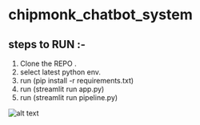 # chipmonk_chatbot_system

## steps to RUN :-

1. Clone the REPO .
2. select latest python env.
3. run (pip install -r requirements.txt)
4. run (streamlit run app.py)
5. run (streamlit run pipeline.py)

   
![alt text](https://viewer.diagrams.net/index.html?tags=%7B%7D&highlight=0000ff&edit=_blank&layers=1&nav=1#R1L3XkqtKti78LP9FR5x90Tvw5hKE8B4JEHd4YQQIj57%2Bz1TVXLOmWat7x%2B4%2BHadizSqRJGmG%2FcYYidbf8NNjl8Z4uBt9lrd%2Fw5Bs%2Fxsu%2FA3DUAylwB%2FYcny0kDjx0VCOVfbZ6XuDV73yz0bks3Wpsnz6oePc9%2B1cDT82pn3X5en8Q1s8jv32Y7eib3%2BcdYjL%2FJcGL43bX1uDKpvvH60MiXxvl%2FOqvH%2BbGUU%2B7zzib50%2FG6Z7nPXblyb8%2FDf8NPb9%2FPHpsZ%2FyFhLvG10%2BnhP%2F5O4fCxvzbv5nHtDJ%2FnKppPuZb9jnoHelppR%2FJz%2FXNh%2FfNpxnYP%2Bfl%2F043%2Fuy7%2BL2%2FL2VH%2Fuly3I4KgKuvvfR%2B34AjShorPN5Pj6ZGS9zD5ru86P9vPsxJ5zoT7fy2TT1y5jmf7F%2B9A9CAgnM%2B0c%2Bjwd4bszbeK7WH8ePP0Wh%2FKPfH4%2FafQVmxpBPscXZT559Ci2N%2FDjCHI9lPn8%2B9J3k4MOXVXxvejPif8CUz%2FWucbt87sCbxzx%2BtBVc41UBv073eOb7%2BRfufecNJPR2r%2BbcG%2BI3CTegoL%2Fjw5qPc77%2FNSd%2BpfDnAxjyI6WIz8vtu66g3xTg%2FkVPKOTPefIDOf%2BntCP%2BEwINiDUe4efz74sbvPhv8tulsH%2B9KRyfV%2F9CRcA%2FbeNbMv%2BNCvO%2FYg7%2Bi2DHw%2FDfw%2FErz9oWGPj8%2F4oI4z9KMPlPSjDx75Jg5j8iwXs1h18%2Bf5FfcPVdfOHFv0F6qX%2BLGSfpH1n7Bx%2F%2FL9lx6hdxvw5ZPOd%2Fg%2BsQISjK2%2FzLZZdv4HfS903Vlf9ZnfjJARLkr0qB%2F0YpyH%2BXUnyDg19o%2BTeMasG0fDKCT%2BX83vhHyzTE3Q%2B0o54LRFl82rf9%2BDecg6JVJv8HjAlWg3z781%2FvIQBE7Oa%2FF%2FGjao%2BPrnLervlcpfGX%2B9NbkeBdFBv2rzc%2BJoV3un58xO2Xe2s8VjH421ZlPC8jhLV%2F2S%2BNhz%2Frsn0SHd4kkA9tRIAwzfn4d7D9FArQL0%2F243CPu88hsY82ICPz32Owou6jOQUSko9f7lXAsHSfMyHftvq%2BM49gsAKM%2F22mLv%2B4C6Tkjbu%2FTLP1Y%2Fbjwv4YC%2BwlaSowHBxzmse%2Byf%2F%2BKWc%2F9HtL%2FXuM39A3idOmfFvBv%2F%2FEZIxEP%2Fj79cN%2FfdlGlqf9CMxM3%2F19vldp0%2BXT59qrrpqrbzP83PcLo%2F%2By35fl%2FNAvq6ahjY9vd9qqg4bg%2F6seAzDfcTd%2FMrvt4%2Fkn%2Bn6T5m9iP8UrfBRYlvg9FPj1f%2F47ndb%2Fgs9Xbf6WGaAkCL9UU%2FXeHlSOBYRknwoDVPJDZ37Uo6xaf26Cyib%2B3Aiafuj6k%2BECgc8AP4Kgqu2X%2BR8bsCEfK2A2oBh%2Be8j%2B3vSvsG8k%2Biee4R95febfZuB%2BBf2%2FEDJdxvUPbJ93GQfjW0ijNp6mKv2RiD9Cgm%2F%2B%2Fdvn21eHDolC%2FeDemW9XX%2Bj%2Br%2Fb5KPJ7Fn1hAfkXLuZ%2FiQ2InwKXXyKSj%2FX%2Fgg1%2BBRnYTwP9k8EiYF58fOk2wA7TX4AZ8ieRZZG%2FXtdPuPaX9MDPBPkJLH2L7P50fOR%2FuJ6fx8f%2FwXqon%2FqjP%2FQHHz4o%2BK%2BNvP8j4eO%2FUqmwfw%2BSZn5kBo7%2Fc0L%2BL%2BML9ot1XCbo2HTdAL8fn2nHDzfnchIEO8CLvD3wf%2F%2FC0v%2FbSZJfTMQ%2FmyX598Fp6v91OSf%2FLXL%2BsxHEf%2FYK%2F245J3%2BR89OYQzEeIKzriw%2BR7wcI4YZqyD9gIxU%2FoNR2yTT8DoD9p%2BX9D2vxH8sK%2FiFX%2F6%2FKO%2FYnYOl%2FKe8%2Fp29xAv1vAGD%2B%2BPlpwH%2Bz9H8Tib%2FCwN%2BCierxLtzwUFBBaN7qcZK3dj9V0OSD%2B0k%2Fzz2ITPkW3uD%2FCA9PH%2BGYkOVFvLyjl28jcB9BsDBD7vLxNHyUk4pqhzLAvyfkvrUi31rgUDDwwrmPS0ysh7x8B5oiW4NfBMc5XhOpbsnxnHPmGu7kcBzYiohtvMBxxokr3%2F8EbjPO8B%2FvlCLvOOBvL%2FPbTRG4HtyctNM2mcJdcQSHcIVy0s%2F8zTm7xlV0r77AMaHE364Sr4Dry7fRHTAadwUjNWDE5io4kwk%2BXP93%2F%2BDoG8e5J04sOWcTOE%2FhOMBJbj%2FDUJBxOBnc5pwr3O97z99%2Fziduc0S%2BTJWT0%2BsfvWcX3CjPYP8K2D%2BYgAME4kSWc8DWOcflXeVuXM%2FSGRXv%2FKHuoqDxTXxWFETbN9f3kIJrDEw9yrLRxHt6k9y%2BVau017weMS833BIaykFc0W0yxbsOF1%2F0Ax%2B9R8HDbKIg6mKpfaa4i2ZdRuThE5A4kO5EpVaDdmnVIGjJKno8tXrQgsdAVcNz1F6zHmAzXZHLpAu7EUo7U6vHrF9QMwxQto6wRa4AluQvLbkUPZWPO7PaCFskOGi0O%2BobnQBttvM3On1s%2FC%2FodIZ0OoFuAs%2BlH3RyVPzdez%2Bfee%2B883eVvzrZPXWNyujPinjW3D6R%2BZNnvK4r59863T3db41pnVvGfdPqASg3aPUVM18laTXm2b1GsndutSvq%2Bn6b3QJ%2FqCPJf0TYfYg7E8nCCM%2Fllip763y%2FxXKlPLRmsK5tFIcP9RH3T6sZ4rh7ao%2FnNFrInMT4oj%2BobbLPe5rIh9FpyGxf0SwJMbOLicVuyDzpKKt7%2FkIltucEzuA5TnHBHjl7E1jvxmJ7RnCFrFxJqYhr4DRFw3LWlpCErrOt3D56H2384Hpvb5HAkbw8XsJF6TFt1aq5ttAHZwmdzAD95H1OGEzwdwP%2FAlFny33TsqsQorM0RGOl%2BvK13XgPTBETNuiTI8AJi4XTc%2FkCPqSgidDEF7MITXOTQ8QCLeLgrSu4Ed5E27YIgmCfVQCu54fOhWdX6wD7UllKZeZkv%2FoY3mn3ZVHuDSGFsspqnEol8gotrCUKkY1fmttrB91a96d1cDKiuQmFpVFAVLdobywBIUzuPEAK3hZuefFHyoDPmI0Ol47fUdo%2Fgf4Cf0ldvj74VbrAvSUKf0TEZjNcIXLnKpkreuPAY5YzHAZS2OT9EJmV21KGJN8r8V09x2hNCnLl6TZny5BqOkuSasUqPeWbcZXSggRDTQ8w%2Bq3QTy2k8Y0QrSc%2FUlh9ndD9%2FKyfHsENxZzKcC8CBg3mBkwnf3d45SfydspmrcPrcWdB%2B0FzA2A7n6RpmqOuXgQvsdQrpb2UxJu0ReM6KJvodZa6groZi3WhrtwFwewC%2BC4%2B1aSjWDpl72pWg2KAbgXD9u%2FkFg%2Fn9%2BCQtYafL4Jl3HeH1zLo0%2FRSn7a0s%2B25ZmN%2FIixrTUwHEnC8GaK5nyVbkZjI1JIDl9WuBjQUcfC08qBvC8OZdaOltSm%2FIHfSe6FvhgzkNWWK9urh6HLc20WpTkZ5318uu8zzHtKuuHCHj9eWzZQI5x0Je2cmLaT5urxSvbSOsem9wrP3tMiUu67YAX0Lp9I7pKVQ3HquCYulSEXuf0zFgqrugFmhRBGVdCmjNH2Up%2Fyx0%2Bz6ujvYhUVIyWCK4Vp8zNqtkI849kUks98Qz8qhNAav%2Ba%2Box%2F0oj0%2B65LAPaRQKso6gkITlDdKOBIYWKG78oWLY9QxUjCd5oepc%2FHqe7rUXmyRntP7tTLBpUcacDImIvZX6ZqSn7op57g3Vrc110QiSteStjhuaU4kj45mbpriUkSMAXBOVK2UYT01K0k3Wb3sDpzTnrZgZ8sWsrUtIdkZx%2BrkFbqp%2Bqef6heAGf7FnFIgdkGO3YNnqDhXYxkLQMj46BhtMB5UQpNoXHdg8frkl2jETWPtYkspx913hm%2Bl1BkiCVE3u9KZXAslNVOA3TYsyRkFbAVmprB8CvIet2UG53hlZpwObNip4N4dPxNPdQZrdOzdNeWtvJ4O1aRx4tjVIcqJa9VzLT75KqL6wH%2Fsk%2BahynE4W%2BI%2FlTkAuX9zDRBuOoj3hQpVwEzUD6CBSJEwOm8%2FDlvBqt%2FmltJ%2F8HOlQhfNYQ%2BfRU8vx8jqWKY2Teut1w5jy8shRTmLdsFvAekXxRCM5iVoIk8Y%2BtIwS%2FTimlfbOS4eP1D25BFsS0xre7OvqVn1UQO9YXctO3RdqZ9wVCCJfroWLZ7RKsg9E8zBGHE3beHnlw7wRBBIN0k3bsV6y%2BUPjLAAI6w%2FFF%2BdcxC5uLefh9UUtTOMPvDCgL9UI6uza%2BARa664o3ZLVONG5h3FC7SCvneyD6RInQoTj3SWuVGyGhkRtBEORTq%2Bk9CEQiPdTl9UN0XPUqaqqkuvBD6eBH%2B4fXj%2BXXhO4YT%2Bm6mYPzCYGzzG%2Bgzl2Gq58HKDaUZLGCSNKDnGijMb9ZE7JhBkIkOWnpZ79e8Pfm6R0isP2Hhgt0IW1WmAz%2BX1HCyg0onc9cAhY4dphwxIXr7g8uT8J60iSTEzxYEoeUeEvt8hPWaoDWMhDc8eb9ySE1mW4psMprgvcIrZTKvCaKtWG%2BDqwUy5Uax99H5fTyOEtOtCvrVXxFFGg%2BHVTVJk5MChLSIwbF8JQVFJ%2BlEazPLxNrIVs4Q8k8tnxBp6jRJW0kDM3UCaTrffkGe4e0DZe32UiQQp3nXxkbgd0tWP3sa%2FbwVWGPmH7ei85YcNvpBLMMqEOJqMUdUFA3REY%2F2WnuQiVTK8Z4Ht5%2BUY%2Fo0Geeqk5G%2Bg0Gp5XHULa01yHvgJhsJ7FROUnW%2BoqmdhDuy6cLEBxf5AWha481osD7Ko8W%2BA8ry2LidJlhvJr1qUsZjpzymy0I5pCvOwuc5tvSEUyNgBBtz0WiBzBr4rXYgkvM%2BhAcsUCTbeSbdfs%2FuruFZczUAGhdwZ2k01RaHPRSK6T7dHVuiMjDH5t76lqinBN5z7qVaILPJMdiBvfSr4NgF8%2BZwUc4MN7jI8VOK3nHR0DPQQISexZ%2BplRZD3rlkiSAXc4z7Ih5JTJNM5W6YTQwMOqGRY7NFCcoUbEOLNRixaXx6RL1ESrY5ZZPqZ7yqQfnlgGJ7MdLiwecz0HhIB%2FFlxxtc%2FOmuDAnotns34G8yU0h2wHAiNGuoulyeZ6bnLhSTJqIuBmmO0sdxkm505xHjcQ7%2FJVfHnOr9Hvhmx8NvER9KiW6RF%2BOOaCHsIiGKLGOpdqvgTFGWty2U1kf%2FanTBdRRbnZc7s19uOQ%2ByqpzFe%2BkT0H9WKrGXUnwnUVWJKdZttEMIs9T359KyIi6pawvk1PGtP4QqfbIyX1fL4QgBI8P67Q28gdtL87nwcNCBJw8UCCNsiOW4Vck7MXnitaSk7HqzDLRibdRhjCFKqVxp7nJH294n1gDG3UyKZZGt%2BZLkl0abq%2BTo2CuGyp79s7x%2BijPNDdrg7c5er1EH%2Fx%2BH5bvF0JDygR4LpQeQ4jD9fhV8Q%2FoPZo%2BJ1fhWWmqLWS9sIzxbYtUYkKLuk8q1JqjTfy1fU8ehjRoXXISjS5lN3QaDbmLJ7Ctb73gGpGDo29s6s62XjkAUDslS6NK5fpbqhdCjHZEkG%2Bed3uDkbjs3l9SXJPYjw30puyO6anxwGDYj%2Ftq%2F%2BMZ2JDdCfBtBeqB7ONgKGZts5jC1%2FGQSFl1%2FFe2mB5HOd5%2FA6wUcyK6Qua3t1g1JiNKTMN5OpyURG0tQ2ELGZPYxELdGh7T7rVvVsrypZeoWCL9vbG09IexVdggrzBdFdVVXo9t2gXywhUsFbeOokRwEZUVQrPWCMPGOIp%2BD1HGQ3Hqyu8Mq0WOe3%2BYzHdmW6j%2FsaueBk4XdebPXk4xhX31somYnT0MWRB0ecOkwaWdIf4YNYS%2Bi6cG6jZakpm5vjMNunDR0mzLT3K%2BD5k7NPvxrzDHx0GN0P7QJ2Rpkl5J7pZR3P3%2BMPJ25QmAOrizfAe7nyPs6P5PFttnLHNfb1k8T119q3SAs9VjohXrrxaJbXlNlwpKxyPZ2IEAYNmSlHfhv54njWirq%2BhFmW1TJbXlGmgibAhdqZfCPmk4zCFljLecHM05RRDjpNnxWJ5WIPkHE16PmcACZqu6zrcFfxwIvjheD%2B5vh1BWrCZ8nbDogPI98T6gsnfOndamoLhoHsDgOUci5WkyCzq7R9oDLhKfoJAIajGZp4lY0ohGAkeGAwfqcLCLi9RMrJlRCizOrT92ntGG%2BxNjouubig6Be5H19jMpofx9E6Yy%2BbQ0mfcGX%2Bocn4kuG%2FsY52mERl3c%2BpYgz8o2LXm%2BdvNNE0ymVEQyGkX2k8KHEQ5olYKDW0TXiGMFxbasNlDGQlCmSS5Tvd1bqxHQB0kp%2FA4n5Lb5RXeihhsl%2BvGdxxksicoxbMPRSIPmaf9%2FSMnVk3g0Y1myBxQgOGFx1O9j4Qv1xe3QZaAbubEpQFjSWZU8sCUIR4KJAAfmucSyIlCk9KiH1wmQ2f9DstwB8Q%2BEDS6PccQ8napq3pNcj1QhdsRPIagXcXUNQ0g5LVrYWHErHNuYuTeeLfDXC5Q6ZVue9r1k0CoyLyaTZKjj2no8TNUttd2tKdNuXeVVeDQ2jBByFu%2BLWYvdikhcKUEpna%2FfHZ4ch3lza1QLwm7Gs0D6Az4WPL2OjBLXXKj66NRIlXM7iqAFea9sfltUw9xKsqnHhzLrUNdGeBny8Na4KrHcmFfJNm8dFMhSWILQVyeozlET0kPvGXX24cJYPQ7ioGfOVlZGYsc1tMKTbYzmBcHg6DIw9PmWmG7gG0Ll20JeaiG8TqfE8sQ5gaJQOd7mOLXZt51AHjzA2es3jT5iHbGAd6NKtHvEg5CpzRSdxbvxjAvwCog%2BIEUUJDi%2B5o4%2BSFDpEdo1L0f9dQmmoBeW1RDgWd%2BRWOe%2BxfSuLjGQ01auMAoTCT59Exv17qkoTQpUEXl7DWGdbyhFIb6memJN2RR%2Bj66qOnznt4D5XGO5BeTEF1UPLDWS%2BvJnpGPqByRSRjcw9zeC34uhQMi9buLDcDOSEkc7v4ym6J3OM6OTYh3VNiD2T0%2FIE7N1IP1VQvn6yCKr2bMJvyVH9Y79apRjUeQlQ6abdH1vH3J1nh%2Fb%2BFmDiA67tIT59ad0jBhIQtbAkAgwGL2yZqomW1QeneYJof9xcYzppdbJmV4oiHWBpBll7xco8Mvq37w25vdp4We4OrflkWxBZMeh9WmrxWwm9lt8Obn6J7sUxXHgVueTpjUbAYhIdy1fTFqiKrDoON%2BG8fESoxUNMaocVNhZMi%2FjCeZVUvalt6lHl7ouBZ%2FRsEGhGcbCy0CDI5OmYme8A5V4trOAAW3xQglV5buPueaqcfUKYR01%2BdqcUACQsLE27s5mOSwLBgT9FQYBeaYrBmVR72HrnLqtnh9fjZ0u0gbt2mtk87IiHRfFvATO3UQwKfEeGAzckehuUDaclLo3HL169nFtbXBtTrbLlJYY2ybSLnG5hPt6RfaOqGl427OPspST%2FG%2BxNmHqP6pVtvu9auS%2FaBwZ1Z0flWD71fcBfH5Px%2F5t37ksn6wwHaKJr4vY2Xl5rW22IqSOZ7iSwiuyp4rlO6h%2BLix5FTHD6jZ3Pq74g5wbVkowU7RgHK8e7khgSm67uy7pYCIcvtUBfWdTiq1gL13MvNyOKp6HC4IwFwU1%2FLetGAQd5vifaK15UTiRnElOCgvjqgx8ZFkB4l1qX1DOKvvBxAZ7%2FrsZv1xKfPBglPPnPDUYiSelbFNp17hWYMtyOvA3c5yI5V8rMWVLlV9jz37jadO9YGe7w3MEliOqOfbC%2Bp%2F1HOZe4kU9OH0FN3aV6mDDtgMzBuWtSGf0g%2F2VQo2yV0Pt7Aal%2Buj1qJVSqcR7matOZ%2BdGSfXbOhNFphcrKiiiIf%2B5c0Rzu5Jz7DjGgr5lZT8VxntlI9k7jo8vWP3VlWJlKk9CSXX3Gy5YFLkJNPKwr%2FEprMsx4MZSrGKOVXT4hsaA6xIRo4jUBF04Rv39EuJ50kexM5B9eirvX9qhvbebOkCFigwds%2FKXzfb%2FrrZ9AmZYNIdJzOlJtfBJVlCC6HvNCAlCjrVdaBmT30OVYunOxVCCXjDND4YsHxjwKmNAKo5RzxhcifkiornWHvWp6fB5ShXXz3zl1VBjryHauogOtXjcmWdOHM4zM6mMOfk%2FRAtt8N6CNBfQqOTOV%2BS5OvV1czznEWi396MUVAA5D%2Fns%2FzQotODSDbOW3JH6KA6w0xa63Deb5Jb7R%2FJLdDAmR8JwRNMGIU8CVOCa2dTV%2FuPpPUrqesa6wM3jLaRr%2B7YxOX3TYAKV77RkeDp8owbIi5zRxrZA5D7X%2FOCVXdFVbEJ05rfm1rrbMWCCW9O%2Bp6dxs9dh0H7NmspzKbGjVE9qT7gstITX0eaxddGO3npqeTPeCLiJc%2Bk90sT%2FZZK4ptKShRIzmY5LoXkt6HR%2BPvK8RpJclYqs8I75c%2BrKyYf21BMksVfnomqTF7b3ZSemmD63%2BFQCJ1JdrvqHZnKT0MYYTI8LmLoQoJugbAO%2BGiY%2B7qIjY%2Bl2nbrs5GT%2B5QjbOJcdJfCCtAGt7aTd35nZKE8iOFHyUEWcr0Q8cq%2BrBJWBm3Xiy899i7hqdBz56lPp3OTimu7uV0nezARftdx8QEQFPPwXC6scH6%2BK6TkojuFmEKCn5vrS5U1xlXrRuG1c80rdlISxNAg2yOMJABU7o8rw8E87N5zdR27bWWJ2LQEMIV62%2BzX0%2F1MZ6tkpR19cDU29USSlrXYL1HzRF61OADBL29hld7C%2BijfUb7wlQ1gfx2FaMehSX%2BUX8S3tJY38Q9phRzn31iZa3BaIG%2FXFRNkDtreJlC913S%2BZgGsFvRc%2FL0OwP%2FADBlmqwCpuo6c932nr7oyTptf7lfixrFCKcMJuJqhpCawk%2BWmLxbfEEfhASU0a5wuutN96ugBhLQwzvC%2BC2t7uC2QMX4r0J4TVmZP%2BewhNGB%2Fn6KKZcOO0tEgKM%2FlKZby7XxPmU4OoVhDNW913vEuMEiEBJvDFBDsNX8jmJEoYfRj7toPztX9Q3KdtKwaZr8oV4FbuJP%2FOriUsCkZYP%2FTpZis7Vvu%2F3F4ujRE2Emzxreic6pLs5TLHQDYzS8unWvpQqESb6rZAiKfKe6HzT%2FSpsPZJ6fms34J5qEyTplL3wHepFid7WAAQ9IwJ4XDAIvhQui%2FnADBbZq9QNx3o4rRSeIbXHnxhD6Xe0fOIsXJ1%2B4yuL8MsgnhIM7DHe1AhCz69jvjxwKrOcPC2%2BuSlIUdUsln%2Bw%2BL4EwGDg4XYRcriM4eHMeQF5qGnUekiIYZAw%2FL8EAMtLerw61BO4wBsku81bMbXDFKhbQNR3u9s43rR5VphWFoOQ9LgVMd3MaOvI09huz7O4cucrCwuIC4DKU4rUUmdx0dM8njlzh5BW7oOJuy2sJxKXcTc5g1s2zOri9wjkolNLRzbVmPRSJHHkE0h4ibGJZ59Uuu1BsyTO7ra1zReSitCLVRWFWnWIMv8nZYsThJBRJ6v0v0wQVgqhiI%2BD%2FypTrxuV0P0CVvxNngePLocOyTE%2FaEYET3AtYh%2BYPabBw85uRyvp2pGj%2B9qfoe9K3B3wnDWf%2BYMFdAE%2B4tMQCbePUvxKVYZZ4N%2FmV9JPQ%2BpUMc4oR9POBhdj5fkW9r%2FeQNZ7Dt3z6rfx%2FM5UT5F46jsjGha%2BUcT%2BDYr%2BO0o5ZRkjDbjPRcS7E52OShvRSnTiTarCH6SiSicYFeSZK7vG3OWR4uSXZn1y7slKq2HYJaoSnhuKf3CD6gIwfD4UvBpnDrDxQQSD9Cwa2c%2FfnU8KOMLK8IqSt9qJBARXVh3osfYLwLeRMBCn1my2FS25RpL9zhmBCNVus%2BDtg9F1rUE1z3VmC3OwJTPl3hX4wyThL9bOuXY%2BqsfOVkEAMiM3mGkmzvMGyErp245q76RkdwRx2pv%2BPOzYdNuM9kcFmVdoFSecI%2BuLaN6Mg%2BCnZICLhYSSDKMKhyfb2jKnFBFv1C6nNCjhZZAe%2BuSn2Ne4V%2ByDBiXw%2BEKy5X3Zpe%2BwRDLN7ZVCBzKmsPAMbo75UU9YesmgU5h2IBUx7w5BcPa1ogPHDj4TnldcA3pTHjKUZfsI1rHTq5ixpZJhJ20TVzNJsyAjvO2LzVw4OFdYH6aW8kce4uWyj0IYzc3AdK6h4NM9wbmrv6wNXmEjAUHscmoRgL8GVm3cs3pn0cul2FxB5DywVtFSu3xR7KETWqALjSSXyPD8yZZy8Q2Ul7BIF412jN8dr1bO6HH4l7AwX2oWmMscLKFhajTByDmWZzRtZLonkYsmgvED%2B6w5ipagQzrM6xXI8X7xD8Bgx6LQGs3NhiY99zDOmI5pJrBMpcXHeP2QSbn1GSztGrbQPPUgJmkJNzhJHbBoKCwsnEHFJSzW6oEABRARuRSbRirSHMuiReb3bu7YOEUM7h7Rr9LH1u990u7qWU4CgfAg4pixhYr5Fnr0UvxG0cYFkhvGNUh3ZvbAIUxApg4hzRycS5BUalQt1VF87B7PUswIMGvhse41PeObTbRUJjLjDMqjFKvA8t2aPEsgbZfvM81zlC7kzkgYafOZe73xiz5gXrIINlWe1qfp6LPUVwjxZ2XU2xlX1uVJjGISDBSE6X4ENaaaeJ3UdaTk5h6HufV71bNhxLDzEDlSyWwm2VieYtX4wb4vc8ImYb1mNflE68ai2Yj%2FcBCgrt7HO27zBO8%2BWCD4GbIu1qJIZcBZH36CXhhSbtUwaLJ5zk30Kpi8NRxE8jjjQPhzG6zvUuFzFV7mf9SeiRahFXDubIc2gtBCsnLsRQnJ%2FIap9nsnipOcYgVh1etiSJRTpWKs%2F068BRArw%2Feb61vbUlIDpU%2B%2Buy329yoBMaoBBO1ji0JKEHreLGA%2F6cPO%2BknnYBgk2eGqCYNFoGk62YWeiufwRYLQXAbI3A%2BBWs3SUA59WShftUJu2ReHteVckbb4edVA%2BMlunCMoedvEZ4VsO6AZSfIihP%2Fi%2FlQGiB4jNMUL7nttaKB%2FZPurj2qZmPBR4AwRIhzw16vXSInUjDQ8emWJQhfJ4CZe9So0HZAqo6dDBwtm%2BGN%2FeKs8y23VYznnlhfDwf8GXaVKIXoeDG6Bjh3iCmReTw%2FAZ2gI%2Bb23SPUnjbuAn8AXRzcfsOF7zNNHyKeKzpigH%2FBQ2pJHbMdTwu4Vqvfbfr00pr7YmyB7yykquq4Myhn%2Fc65TguCjMMr9HxnZWQoUXZIJ5eKOh%2FCMN9W7%2Bzj68bpH7EM5AyXLFHJlExeu3zTwPt2QbHDvr8zIOXshNY3Wn6y%2BFpA%2Fph%2Bc1rAX1BIJn49vX0vn43AxTy2bwXe40U1yxndMxshya9trv6nFvoQZBgxA2lPh%2FtS5dGLXAEq3hwO95z9BibC85hrJE9zZ4gqExj0sVUGD%2F2iWmaFYR8DWZn8lHAvp7BnXJl%2Bdwd%2BMsTbTO4atx2J26TqAufzoRDwI5WSXqGABmAtmEdmytGe2QB3%2BEj38AO4oHG3FUbLIm86LN9JIhkEwFPcHZKOZy%2B8aVPZow7uwxw3E%2BKNPvrzMxdBHjPnM%2Fisx40pmGeuMCDiIa2Zek5iY4JtNvu4vyyzO%2BSyznvMGDyHRx9PRWEisVxSAI%2FDAwcUfBWiMfHzbljnLi%2BysYF5OJgxeXqE3S%2FzMWZbxkbOJbQ35anfG4JXY4T9xY9slqTy0qJYznuXm5vbsdzfEzJhhPQpCprZfuv28ujyMG%2FZ%2BEVOnfsiNOuC6ZkD93GkbyXZyRSXVKjXk48WSdPzs6BhoNdXxO3s6wiWIH3hZJexck%2Boa8RZUfdDe07VIM0SNmnQptJaWtqdVL2CRY20Ehry8ti86c6qSjZJkgvM5tHH2cR1qDLNvWzUQUacV56%2FJxuiRHQ5K3QC01MUyO918CGjtp9iqSclbg0ki9D%2BHr1jAyz3NtloDcM%2BvdVopdxYVdlXmoXKiR2zyQ68%2Bul895YSU6jCngJ52ErN6I4lcKwVmOeK5nOxC7%2BqNbxesXZemqn5UHdkgVf9P7CDbyBt5aC3LLgePCvNVy4fEN8IkkBDJERvLrspsjLz2y46RF%2BCegLlTL9TN7IHrkcWzu8VucwDDs9l%2Fzcb1dDbAlo1xUUfdr3xT4ybx6ju6Sq%2BnGkFZXQHuXBdMU0FW14bMAriCNLq8ArcwJcpbpyGT2%2BUeqZV1m%2FQR%2FOjrW0nDr44yFhsx44L3g0MJQFlYwr3wN%2BfkYeQPZkJ3pja67p6iMnViWJw6C2kGrMdLM%2F9h0TJLZy%2FTk0lDMl8UMQVchilolG7kDhCzd8sJh9hmOcOJtPHxSaXOkCRL1%2BtySacbwwKjw4b6r2u80GJkb6HIELcrBcUHk3CYwBFuzOZg4q%2BKbvhPe5hLU4j3jEr2hkFW%2FydKF9xOqRjfdXw40UEHwKiP1nZR4Ynzmxb1Ow4B5%2BNpq8C6%2FLfVGHwKO4c7tVW%2BlMNy%2BXfc4x7k7O48UGoKKHAVO8xfNTGkPmiNEs97Cnc%2BcaNckkJTjHPMEO0um08YdRSxyXre%2BKn78z%2BL3eQ11QeiZ6mI9yIbYjDkVmampu896nDgLA3GInj5g%2BVeXptN8fM23h1QKB7nyl3OfUkI5K1txNT9wN%2BGWOjZMndITyAm0ycJLgc397vmA2mOE%2BnCQnIu%2BIT3B2h2uq%2FHYP04Okn6nUXTG3qs7Pe2OzaBrZJEKV3NCuH2i2gYIemjY5e3s%2FxVpVx8%2Ba4%2BjTw0xqYILqWVT8U9vugEmO0MioTcLjcR6MH0yjSe6BdvekUAFgZLGvyAODZpyk9gJm%2FuFZMsa%2F2u3xtu02CisBHvBVuyn%2Fpo07Y788ztniNUneMZv6pXkTRF8gU7iJbyNA14zk4TtKY6HTa6AbBKOKlaa2TYSnBs0JpL9xfIezVPts%2F9nnseoZvpe7Cb%2FpzBnQ0K4k5B9zcfis%2FzYyJ3wfhzMu7m9bvz7wZXSO%2F0aiL6NzZ4QLY234zSp%2F7fweedxxos25VVormZgLoQ5mgclelNhLzeu1Ppeav9RXNHLvHn%2B%2FlNCX5%2Fy%2BHJajsT6zvONwGI0NxQEdHWepQ%2Fl9Be%2B47HO%2BTfhGkJ9bS30Gl%2Fo73%2FF9qO2k9h8TdBS8pb7tjAKEi76aaLSFyK1ebgpdmWHg6Fp542HmaMsJhefp86m3fx6QeNQHCRWseIbvo3oQ2vfcgvjeL%2FNU8W8eBzO7vg7GYLhvXRnuY9QfW%2F7o%2BGUyhvvNmHCP3PIJZjmFfeeJ%2BHflhuEQw5d%2FKxEeQGvwhFFkqkpvZWPiGPWAcD336IepiV%2FKNXOO7ilcnpw0LJi%2BcgJBYp3yciH7H%2FL3vBu4HJx6VJ7TyMMspZaWNdp%2FpN2EnJM%2B88Uy8UPeLfmWdzsP2WfejYOnRZ80%2B6LLPrQPwlYlHmXfE3jvQ7Ybt2xaXjxwWZZnZ6qW1z3w3xn1lLA4eAYcQirze0I9NjoJHla24Ld9YGLCEFcT0jGz3NqWqduAmnUTuNlhyKEq%2BVbupOeiczhzZTgj5MAW6eryoiEGDVq4h%2BDnnHpBIoNyPTcECBvUP8jEfD%2BYnD2%2BZ3PbkzVVz2OS%2FHtjDMfJDuqXCByCYRLcbewajtzSoiyOnlO%2FnqOfYSL9EqlidZ1oXpT9h8X9mlkHtp96A0r%2B49i8Nx3cOUmjv30eSsZXb1TGifDbH9LrMhNnp%2FXhGSR56k41vh8xpyFrZ5sciHNYURcfN86wBBZXn4HkPq73TSygsobdAE9831Eh7E0TTTwQMnruMLu5q2BXIV72E4nDZHNJ%2B9kCpdGAYS5c4Kq9qcGd3R%2FO1pOfhE4soR6x18V%2FuFWJcwaBa4OtwqjJ09JfsuevmYp66S0dG%2Fn1LDOkAkwxnxZI9AYWfG6yorCxbVwPkdv0kq%2F%2BPIWO%2FytS6IRf7g4dcDbMXhQbJIJ1H0CkTz9OdD1Llxq%2BoSBff3eUPrvcyI8cOvqnOfS9%2Fudy6FHZqyqAEd4PSfRPur2kLy8kgOsLG4tRJAqac0zGvUzL6lNKT1RpfOTQLXuzySt3fr%2BRkJV%2FTi7Na2pBq%2B4P3OAPzIjs0Z2T1ynDjxt3Iii5U6GahGAs3UMwN4hO5%2BSGR1O0A7tz7gfRL1%2FtA%2Bc6rZYMgSOgZ047JgY6gNEBRliXvVPeJGz1yw2N%2FO2VvBqG2PeuLFqHm%2FWLN%2Ba3QbhdOTKUQ4SEr25sKSz2eo3z5fh5h%2FfYTN4tmjQ4Ps2EVwMFSIfHhH49BqwFeJKoyp1q6Dtr2R%2B11f3i%2F8lqE1OKzAfK3v2JhJlwIPoyFGfVLnciYCCsVkc50EcnAxjCAz8MQ%2B11Nk7TA81IhVQswG7Kx0DcYT0CIxXnc2MYmi4KgmRoPbc9S6G3yqG%2BXJ6UJtdKYutcydoXWIVstecU4J69FnN5gwm4sucCk5eqEcVqKc4ugb8a1%2FukcelYj1SKjNGWyjwbg51rLue7zo6bdTvdXo4IeOdh140Td8S2Lh2zAlsVtMNUTcdZwfYFhHF%2FwTjoHh1qwvAYw%2FkjN0gZFjsbQF8QYC9SkoOQT4Ln8MR3RUObyaox747QAjv7LpjY0DgghCVQCBCYa8U9q3u9JJB%2Fj1LDH8Y%2FsThpX1QFTbnSMOr07TAUW3ma9NOykqOSdTrDxDpajCZzbHjeNByvqDG%2FUUbNQIGnPk9Ycwq2nn3PazA7%2FkCR56GYoY%2FFVeA%2F1uMDHYhBpN8VDOvSYO9Ozws0NiI07%2Bgb18lq8ZEGSAriyvnoer5Nbx91dPyLI%2Bji8riPu7i36nKpq895njv7hNr9zlXjNAxDTjV9Xdnjo6bBwvXeHZ7%2F7GbCbuQb8XGDCKaITpcsTTcgun5Sd4EPzFF5MMAp8VA8V%2BTplac7OzkGPz0OuMCHADFz%2B355C%2BKP5fJGye9UEKet1yt3FRckcpwGE16v9wnfwWWnS%2Bpjl2h%2FYw7xPYQthpTGaUJYaYPqJfL8Lg0NXwdmuAJ%2BYj6H%2FaAIzu%2BfwzooURFHg6v7%2FvEsPKhUwaNUOwucmfpOaorCxhPeasroQa%2FFGZl3OcbbLhbHGI%2FOvN0BBeIcHMTtN%2BhOWDlg3HujmtQHUfIdIYb4Jgr0rbzpv6FBI1vHO%2FrT32Wfu09VDe8EtNvyp8vNtg0BmuZWxnZzDyOzEQCme8qQ97m2ImBb0j8lO%2BET0OqEV0YgHUlJkGVaIH3MuGnkJQ1BlFClkCf45Tq8%2B02m0sffPqo%2FIrwirhV43rir6%2BUBPZ3ojSxkBn17EEL0FrVNuPBMcQyXTLGyd6z2AwN%2B5qszkxJSXs5VN4VV5LIGfKXuvYo%2FjxWbsnKm7VYWuK%2FLzP3y1DSgiSMZa4uHIbdjP4DbSd7fiTQwdARc9G3HqPXSY8CPAvinHL5l1BgxzAskIv6q4zT3pQy%2FMSvcVAdcYwvRcP1Z%2B3q%2FcjFQ5S9ta%2FtiR5qdnjBHL1gt1RE%2BUl%2FeB%2B1zbGrMuTiwqZ1jbI8c2%2FTczTY1eqqPzT8MqFSsU2Dv44fvzG3sLr0P805HMfPLIz0pbpJhzJRzi5Wyhk%2BijF5gtc29NSUsznIluCyHHvui4x6NjoGmhFpLY%2BYNBWSEHAMhuD62aU0aJHfzGaAPtLDSkd8SBWNRNhjvvNTUUKyywVgPHGuxVxgxM4bnoXoq9UYLCrIV0rMQm8uFfRZCR8CI71zci2dX6bByLCzNhpnoiBIonQIM%2FpwepP86d5y2062eWKUuYxuX9UAW988qImd%2BvgZxk%2FcTcw3tu71R%2BmOfCXq8Jg9qpiWk7m6jSCLIc3%2B%2BmpT29aSum%2FImBzMLdlG%2FC9Cc9vlyExR7MbznB3OjZHuA%2BV%2FyuR1GUx2bdW2rxi0pT9koY9RG6LZ6GuHyPC6YsGO0V66Olz0hasagSLufrtcJGhkAsBX9YZIydjoFSJ77QH6MB4ql79fmLFy65FNRo4M0xMHEjoP1DKUemHIEOsrjJs9RtFuIflFM6vI435uQ3hqFt1%2Fnm6WDaEnk821NZP%2FGpugrsN%2BZ%2Buf5egV6dw1m9FF6MBw1qnO8bfs%2BzrCGUqhOW%2FELznF%2BiqyEH2R3ediXLADP0I8DPcePdk9PeK17IJAr756mnk98aJ%2BeQtc0DMLdgr6YzzBPztoIfhnvs4Wq40GLG%2FJ4gE0IadCXDfNMXoJuTZEGeKZXJq5nviA85ic8hag%2FOmp4IvMwPBpqfs6rODTWcy2w6erez9fngjhc7FivmYwk7r430WbFPXVnhExdvGbuntgAbOJowjcM5j3xPKN9GdGgHOotDGPZ8pWrYRQ5aWX2db2bPfYMrBVrEJS4ZTFCCRe9BCAM23d%2BG0Kt04tV6LKF3ywj4jkrRAW2Vy%2F9GAZtLmbAjTkzG82murAGTMRj4WN7pOOc5PN2q7eN4wrFFhK3qSG6JcKBKOT6lksvIR11dgwv2HpRoev2ZsTnz%2BrlVVivg1%2FO0cWWqAc82wW18UKwOirhSZjdcmZNnsgK0IH4bCZjnmem3%2FuJqzgJia69kwOjDStg22PS7R3Cf3hsiX%2FGd66ZX%2Bz8QFARyoLSLuaCHOKqMUi0nfzA0TyDzi8NBw%2BHK91%2Bmez7KIv2M3jg7H5rBdXOA7IMNPx6FvQ80e4py063bBLoVXnVhfQiGryAVa65EIRgmSmBSEs0vK4TXMWYK33QzElsH2rE7Vx3J3XlWes1jefj%2B%2FwAYVAR48xetybjlXURdhwvGHKQ3nHmGYyDktlUWaPo5kvyX3tn8XU%2Fp4wchJVwtUHUlx6XUe1bJFnwwGxPC3nPdYHkD3OqMyMtC68UXuOlwO56cDAaFWbUmIzPpccRFGknYPgEni8cx55N%2FJw8IvGc8I0iP4wLrLGEuRVTJxgCWNKdmsdHEyeDPxTUM%2FMmwnSCHDsrgXa6NQqtMBWIR55w20FNp4VZ9WNHSLGH1jeMrZ%2FLQIX6wADrXi%2FABntrsr0mOcf9qA8vx%2BYsuNa2WMlPqX9DV8KkshHd%2B3eu5IkWvjRlprlQgSDxBKkqgQD%2B5cqhYI7xUBH8RvacBz2GgXV4sIy3I9ZHcbiZzzPW6qO5NdwsLX1FGMV5aEjMvFcPhDXuizZA9yS%2F3BahSFQikSIY5ct9YICO%2BKgtnHxUwqotzM%2B6Bvxr5IntOTkbJy5PoUOX1vKlJtSs5xQ6mmSKHTGax3NC2aIqJYat0JCMCk5PXlLWHQlTAq%2FsVXaPbmA4VkkudH2huyCL1gwia1iRSDxaQh%2FNHaOS5CCE8eRXwpnwfcF7OCUIaxuSU%2BmVIOJwyBsKzaihx8b4ksahnuzrDe%2BwKFJdC8NObnjeq5OV1vqy4DzOxzXjAF30bCHrhgQHTzfA8jsHbrOdqcbuy9n2SczdR9MF5r2p5XYhE%2FsoGXShRsZKkqs%2B%2BvQi%2BJmHHAyqSViZ52isPMzbiQzjcZ%2BGF1nzJXE7Z%2FfQcj83ROkRFQ3sCsP9MW6HFo9PxJW6Jzt2bx5BfnmpfiSXseq8Q%2BI8lBZ8Ls9lKffAkc4xxQ5m%2B%2FRrTaU15u4RZcspuHLcW0ugz376PO0TwdpTkqOVLlkS8NR6p9%2B4zeiWuPup5DzW8NCCFrTjKbInaWpdIXt10uNyppNshp5vYwMbL0IZ6Tla%2Bl6Ypij3A%2FTdq0EPCBGPt9ezaeKjH%2B%2FqVbMWtxO03Cmu8nDNf%2FNQyatnZgcK2r7wK2Faw1SLZ9UXlIJ%2BEkfxgseuLzr0wD%2BGMYEp1u71mvjXGyffrhh%2BLRIS25m9qnkbeccolvoJrjiYwYggFn5DqQUqo4pvFFITz%2FyUBYxJveI9BMYqoHeNaW5A97RGV%2B4w8eOXueO%2BQmdWSROhjbENXOf0FJd7Yjs5MeDYAQsPn2fVvscWnA2rANitKIv3GbeVOROmbrYJVRNTG3gs8He0dQwku%2BHaVjkfTz3PF5U4TptsabuNwQJzbTLeWunExqRxQYBRLvFlYO%2FjeTqF7kJI4aVSeix4KZKgOSeZ2R2nMAGAY9%2FBGdw4Pa3foPEmnB7uK2DUdN%2BtezbTyU2SyOVx2Y8cZrh8ToBgCbLojYWt5V3j5rBRYuAbVpq6nh5twL6SQGaH0NyzLUj9ldwqPve3Ur2VBPei%2FAlA7XZXCL9cdv84WhAgo6PG3HLxytziUIzmp0gOaWO%2BhGwPs5p027qpU2vgWhdRDsvxbZGTVJkJTXnWY8g4TBlHD6assEXVY3JCZ3zpKk2rZ%2BVyGokK89yZvG%2B9UGezLVroSKy5nKmhf0O6xzKuFyIapDrA2kBzCWI1YzU6urZlu1fi7JaV3vhRR2viRAkjYi7QC9Or%2FroqpBpFM8DKiQccXuxe%2FYPyHPO8nq83ue0fXMltJ%2BcGdeeU5mOIzZ0%2F39YAwehlIIFPT%2Fy%2Bvd%2FP7aQXL%2BsGne2Dv6hlUnUvjk4RLuNVBh7ZEvzVTIEI0rqgJs6sG%2Fusvs5mxZNicFWnDA3b5tqWnOcY0lzm2mzEGOplKqn2rAlQFMk8Tu4hYzA3jjrPZkmt9RSRlrWKKYJvAIUEVLcQ%2BkKjkmnbj3mW1uGGTGjX1hqwsDx7u2jmFjFk1EpsJVK3EIrkPRFgyHDC9O1ehAhTe%2B5toQ%2BxfB2eONMdiSq3M3OLvNPKS5bGqaRd84R%2Fv8%2BDvI6Da68WQiVZQpRNWacvncxvztjwtSJyr1fpw6wko57ecTbXduw99%2FBHcSvmtYuInXy8khql0cOCpWkOd8wTchBTEhMrL9gJ7k%2Bbf1PK5%2Bt18o%2Bnu2tPInLrE8HR8gjP5Yxh2c5X5oItC4atwOSxqACD3yisQKD0qLsav7NjFYiHlVPtpQSYFZoIiO%2BfGCITydtxqsC%2FJhVeL%2Bv0ChpV8N6rPY%2B0Fciybb8gmDvN%2BqWo1CjeCaZjDKwxmv2OkADVkZ79Lle0u2T789jvbBeiz%2Fv7ofgEv9GSDy%2FRepamEGsf8GVBvpqSMug9Hl3clPCb0j8W5rbRJjNQJPmk39%2F9IllNzpMEmVnN8ojOj1rGKsduI9mdzsTrzkuV%2FtqeZcrGQIf%2Fue8Z%2BO33CUx%2FWp%2B5cvofr5PcP9%2BwMC%2Bf7zHAJO3TDJr7ghdHrUqH1mPniOcTy0nTtGbjxkUbN3RLmKptvxzUb%2FHfZLf5YoZLI1lYa9phnC%2FV9O1dYMo%2FrG32%2Fh17QDobfTn69yl%2BHqb0oMWAe%2BneL2YyH6ffvzVyKvvOLskFE7vROetO0ygK840jsY6zYI7tvQLpM%2FftZztWq%2B9v%2FGg%2FvoRD%2BNtHRY%2BHJ3MJ%2BLJd7bITDDvt9V3tO1nv36YOs%2BJtmNYaRSrHcBgl8c6qf93b50Ls%2BePNtI%2B9fWz3s3xztT4P5K8M9e2lCO6f36EcuH4UCNp2SFf4jUguWQHuSdflp2KX%2BLun7V940MC0%2BYment%2BrYPbXzXD8%2B5wI3%2F9uhYPYuCC8PaarhZZCF%2F9R1fk4qh%2F536tgeVScLyywwNAevRgQqUEXJa6miAY0Kuytbooxbk6VJAlHOaiQP4nNcCImc7y6aaz10wI4sB9OerboaWrZyJMcBYmKeLFXMpRsCo0%2Fa2vjCN9YUQ6hrBnq9j%2FjtxKJPupM%2Ffd6W%2FX9jQCHB88w3Iv%2BTJfBZwik%2BN3onkId2qht8LWAo%2FteBTrajdtDW%2BFfJfEZF7YOt2Lbe38fi%2BGsrwN%2FzMZwNRi79jxYwIww%2F12V%2B0FR%2FgHPP94H0t7lISAwf60lZc%2BFXxWVM36Uzh%2F40Q5TWh3j4rZZ2kRXUnJSGSbzf%2By8CT8u7IucwTrSod0jh%2BYavWtKQHTAOP9xKpuOk1UABu2fda1e1Mdy9nlBWV%2FP7JWkggDpv84X9LelpCFz%2FnFd%2BCtZT82gbD%2B8jYEkAbN1GfPguMW6v0tXf1ZIOlUP%2BE1z3%2BoRZr9ZdvF%2BIU26o9G8oPMiNEx02N7ni2t%2BGwrmannpH4UkqnpMPxSSvteRtLjUvi%2BsyOsYf5zptfmxEAFfoxOjRnHnOnvsD%2FganbFFkVl1Sd0%2B4HsBfLd6f7bMDgPSdqAsZLtNnkpemm5SJMdqmNkg9FJlxI4fB4wFIhTXPOh%2BCRs8bebvLy44M9FMMIwlbYm7x6ecMFfyeTkDQA4LsPOW5ouRMT71LngkbP3%2BGq%2BHAUka2BazKheALaeI3Ds7KHlNqyqfnVwQAoUAnqI2lCqUahJLKAl7dLhZNB3xejWyD5LEHKDcZTk%2BOXXApHX7AZKf2k%2BlNW7QXP9mkNG8qUe%2F19xfsUoFrDYDPzUwhrQtqBM8LAVekSf%2B0ByouP6OUre30iJjhAGOFcEnx579jX7ssCbZn2ayPs%2Ftz3U%2FMNBXQQLxk3DDzxWw%2Btx2mJtiEyWr2QbfaLck5QQWIcgXTmVLawEUkKiK0ujGL9%2BvUB08lnJmK8yWr8iOXNvXlHXpevZWYJQWZwfm2nzCpHxXD2ycwW94wCzH0xfuJqjyS%2FNtfscHVOSEoDkd2kM6NlUSVVl%2B5iWFDBYCqx%2FIEGuc1P%2F0tobyZbnwHDyVpiTNGkwGbChAHQB2NM3ZEx%2B%2FOfiMRiDG4qTjjnVaI%2FTC3o0oVYO1PmYtyd2Ai8oda33ehl%2FjgROMr4KHhrUXIwcp3Qel4SCW5IemWbE2e97bmjICHni5EhVscsWeGOYqTB7gC%2B5bllFc0VvPxUgZuNcNC3hlGxSCvSBy0IKIp%2BlmSjB1uCrpKztgNVHlotNDwjloxzMQjcAaVZcMrB1839%2BvX3rx%2FGTKpSSv9fS5OSp7ys05x5UbrNSjXvF6K%2BkMuaslsqKKOAeoWZOt1pUE9UFA448lg65XggDK4WSx%2F8CeXl6ShBQHcDrjpy%2BRKj3uMAAne94%2BOtmCR1Uc1uoQ1r08AR8PeBz9xVfv%2FzvEdSoO0YJAM5HWtn%2BSeuLWuqza6FO9Xcz8iJrG9%2BuQ9BPO8nCb%2Bv97u7JlR5Vc%2BzX92sE8PDIbzDybN2YbzGBGw9c3iavqVO063VFx43ZH7JcdYeNEmSktSUuSrwJOunL26nCr44xdk2QsJgpD2svTbjPirwRKCpfV1YqiMYfuokqfRO%2B2P%2B0xS0Na24ZutxuiL8rc6ONKYroE1xZn%2BRoJnRyjk9oOLutx0on88Tyg%2FNIYbmOBNrfskw84vdJGlN3f8tladUwLmvjkLIFm%2B%2BAAoH7Es8kPxRTgNlIxOK%2FiDfh3OGChijQNgedXzLM5sHyt9BBwDvzUlKRbP%2Fmj9k5ahWwJQGomDqdTQp6z2sQGOmFPdXO2UbQP2%2B84OcMYNCOEdNsFLIWcbv7KNfe38%2FX3GlAWty4YBLiiVb7Vi8nPM5EMdA%2FW9lzSOMreqBYD1zRTZYcp4il2fNniyFepcKDriUKAxLU13F6vknNCBsPTBlz1kdbfyR6NNbhx8P1sChmAFOz4NxvCKOeKVr7IXHvrdWmsk0Gu%2BOsIGEWH%2BwAxvg%2FRonrZv8m%2BuU%2BmPUbPBjNyhbtOx0HN49xYSrdvqx2rv%2FkHkg8P%2BRT4KObW7XMir%2FtcHq%2FV2JaJbtiW3rDVhmXDiunD04K8mzCiwy67%2FuvRphwIbEWEWKLNHp3oR4CMw5pzPUadOellhKOuZ%2Fzn6PsWq6hlms6uUyB5g034iDhaQazgHF0HX2REf2Alr9z2G91z4Ckf%2Fhr0o6qNGCHveMtROG6D3uBGHnGxBNHSuwmS45rV8gu2LRb4gCtY2H5%2BkyR78fjGT%2BsuuYEu3ZQ%2FFgBMJ3Qs2UOuh0yUA0edK%2B6YQf15t7rDgQVBKMbpFTlA5Z7Xa0EcM%2FP9Pf35j18bJzDC4eApZ1OE7QtTNj3vFQwYWmJw4oHpA2PNT2b5eyc3XwCdEizRt0smu7tJZtNzm1x2ydCArreWD1vQB%2BfyTHQSP7WAMx8RYIDJxQNEkyEaGHgmKd4LVlJyzIJYFH8fGpMfCct1UDUcQLTCIK%2BIjzCFSlR6YREFVZyhr5PBG95B%2FcxWZPq5%2FvrsNEob1XHs6DNGKMVA5k6mzySRYCAMJtpYEit4G%2FAe9Kyvr17hupGNmtUQPaGmGI%2Bka1D4AF8C8hLS4WReMhrDKB7tpqpXYzzlQl81UhlFXleMsa32QJFqTWvVAL4nCiipZm2BSi9iuJxUE8V7who0QVMF3v56uVuzEwjpTeY6rT38IQYbHguI8YjlZt6fL7QCBhGuQqXCIFh%2BowbA1lIAM6gaR6J2eOD6ejK8gqzkXKWCGaKVWdo%2BK5204pPp%2FpTrXQpJddQlMNmompKr60HlMjjknJkPKZxvcg%2FlgXYtFuHVf6KcrCoZdPb4u1yr2bTV1IXPpg6uV93ZN%2BMAVvzLcaFD197Dh4HB6vue5kB7Cu2dd%2FQUGhUsjTcBQlqXyLJwghSdulXV01ecG8yX%2BsQoz7U3%2BCDEsAAIS67zgbjrPVqxGTtlPuQQU%2BfdYW5rtdgoJv69KmOD7XUJQgLJhWuWLt6WIfGGwMAn9XElJpx9Kl3Idytt2SsIih%2FPzTragg3QMldGRrWHd2ycs1M%2FisJxadoGreLwcsvdZEpVGRCcozd1r01yp%2FFZRugYNvkG7IOc3eDC1pklCd%2B2lOQU%2FFB99RFfibKMwTHU9ZFNj2fogzJGkhwyki8zA7JBEAGPivokY%2BQxoXNUGG2sM%2F2zXkVUr17ptdvyVQxixjQOVUQrEujKwF1Wsn9PtDclD7gU9J0d2NnV6o0yWPwwt%2FpqoAnVaEmu%2BYTupSmV7s61fsxQkoRcLbyAC96lwAevf4SHOox8XA9zINQ2%2BjCQA%2BMKncNYnPFereJ96PrvwaSI1y%2BprSqiPI5Jeodk2YTknmZY29OHbA0huZn6jnyID0uRG%2F7qcJZd53f2gvn6gRV9PkZrkZQiNY%2BNXNM2sWt5Pu2vo1bNHHf8HvuK%2F01p3E%2FJhEH3pzOSzh3KjGI%2BxXGMDorjIA9x9Ki%2BGl3kwuyJir83kTbQvkX6aZlPhgatgyaudIoXJn1Nq0F%2BzBVbfycI99MMaHPI3WjOMoprZaAHhl92iwXsUPFCfnDH9%2Bq1vBBIuh3WhAqmeNJv8IwunR5OQ0HKT7pvOjeoByt5YNXtPerbvVF5GVPMIezG56woOhbViXQoSa%2FA9TOPcLrCoGXkyZFcO4YCJxADoeWztJgxT17O5XHmbJirQX6Eow6LeQ8pEArg2rNqbQJi46cpK2LajTX0SRZo%2FYRNTWAP61UrBmztN4Z2wzNmClTFjgA9rRWYV3z5n%2FnbOrU9fKtQQMLLSnPPD%2FekS2J6IufQzYiBHqqq5nWBwznc0ErN6q%2BlUF70zL5wMhKN466vwQ0nADIbjrPGn7xRgPrEqcpRY4ojLFto80xPMeI18Gl%2BSjakauwAwB5FgGblLqRbaVjDaGn6hlgG6HQqAmN8djxNWjLMkPZxxeYsKGxMbZw3PL7obVv1iyn0%2Bjq%2F6XULpPViWMAwtZB5mGjsmRAuZav5dS%2F1%2FkU9Qi97iTeiFYLRqxa0jhREQ8JaHzc5cHcdt8ox5xKguHnjm4U1TjadvvDMODkBvaiLFyWHZ%2B1nzcwqGlXbTrg%2FPK98cYOYZwiW1i3iPA4pPAtmecwwfCgU1zFJCyLwdhltGw36xpEDHIJvKzQWzViN6l1kb%2Ff2TLYqHq5Xa4FlVIwUK035CIyrLyd%2Bp8iu3mzU3xtf2TkrcDw0Wy0Ol7S5Y7362uk5YFTlhoqZVBSYbwY6IBcFg01eMZvzG52g19cw3nZFxZ%2BIvosUppRPmVenyNLUZ8yfPRlFyEEfsbPCiydUM66vNWyYpK2Nz0ku6yhSN5t5OSJPDcNeD9xsFPlx000%2BA7xtgFYfonlYC9SfvBGkgrB2ytypx9E7bMaHIDSHcwKL822Z1WaOnxWJZOQbDi3SpRwCmMpAMgvAizYwptAfXuJ0A4x1MUJGCY0D4%2Bq4e3crISL3cF62VoSXKHYNjOIG1qGSKECw4ocJudwGtnDjRUlrXUrAuY8x1ds1j3f61JYcW6Yfo98e0q%2BW5EydTSCfRekF95xemjSESBdQZ2HdFBPJ63rshi6INVe6eW5UubcXy1hfrSCpL%2FDhfvFr5RZsURHbsnCasxRIVsXBNI4PhF6HgZWVUMMaZu6gGpU9yRV1VObaQQRAginECY8CIl4iAi%2B4N0zsC9bW8P1QyBETCENi50YDW4fvFesuhRwwiJFo6tC1VASha4hBOjWh2QFUFCXekB2B4nhcH4lxmE6XxOAamc1xf1MG%2Fy5VaqNSPM2BK3sJltDolhd9f5GBiZAuyPpftzuc1ckuk1PzFJKGTqpt6pk316%2BaLF0ukAsuWKVgMZW9iabXgtE5MGKiRKqETXRw3DqIXfAwOuDffsdfejIJYpgo02rf%2BT30izNfoQEKjqyLcJ8sHll5kT936kB6T%2FSlhkK8ccSekEKEcMXsFDPD9zPODJDz78qv%2F8zG%2FNV3Kcmgk1fuAF7560d7FtHeAsIZpVuhGcyqAPdF%2B7Wd%2BG987v0ThwOaDwTK2JMvdgBhKjbHuhjOOqLTDQI37OV8CSHKxfcPodSJzs9o%2FJcH1X7gt6o%2Bs4YvaYldpmc%2FUtB5TOdfe5INSXpRDhyVPxmhQBwTBs4f2Er94%2FjWFR0dO7RgwMfQXe9rcIu12MvnQ%2F84KcNVgUFFBDyNwP3mQ38e5VXXnyJg9NXDAaO7Yx7%2F4eU%2F7yX1AuuLvD7feMD4Jr9FWX8LjoEf%2FROJ1H5j3SVERxIp9YiSu5DKhdgAd%2Fgj6F%2B%2Fw1y%2BLUL0n9G2J6X7tCuJ%2FTNBnozXLyL5A1H%2BkPfltx3x7r8w470fxHh5%2BSK16vNaFPN565%2Bjn0UOmOkCOfYlo1ZdnrYmXjz%2F805%2BW5Hj%2FNp%2F5f6bgJnvv%2FxDoC%2BQmkpHBBNw7%2FYub5cLjpsYZAz6hEzTmraVYRMec4aK%2F%2Bbk2F9WBeu%2FlFWgmPhnEnfEgHo70tqx22wAYo7Yon2w%2BQZofMZOjBD%2BJm1rGqSBHbU3ux2G7zC7fyfH3xn%2B3wPr%2Fo%2FAOoA5iAWGHIG%2F%2F48xXMjXiYvfh57%2BPIaLpv9J0b9P4kII5J849t%2BaxvX7ND%2Fx0QIiPWTnY9%2B1oO7t67iu%2F%2BH0669D4CAwFOvPJpj9H%2BbDAnjbgYG%2Bf43SOl7qrp0zDVHhXw%3D%3D#%7B%22pageId%22%3A%2252PXpFoaHCUUtLKWG6rZ%22%7D)
